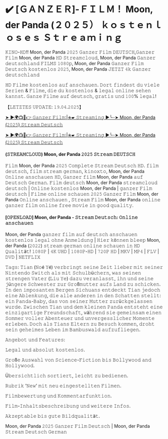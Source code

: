 # ✔️ [ＧＡＮＺＥＲ]-ＦＩＬＭ！ Moon, der Panda (２０２５） ｋｏｓｔｅｎｌｏｓｅｓ Ｓｔｒｅａｍｉｎｇ

𝙺𝙸𝙽𝙾-𝙷𝙳!! Moon, der Panda 𝟸𝟶𝟸𝟻 𝙶𝚊𝚗𝚣𝚎𝚛 𝙵𝚒𝚕𝚖 𝙳𝙴𝚄𝚃𝚂𝙲𝙷,𝙶𝚊𝚗𝚣𝚎𝚛 𝙵𝚒𝚕𝚖 Moon, der Panda 𝙷𝙳 𝚂𝚝𝚛𝚎𝚊𝚖𝚌𝚕𝚘𝚞𝚍, Moon, der Panda 𝙶𝚊𝚗𝚣𝚎𝚛 𝚍𝚎𝚞𝚝𝚜𝚌𝚑𝚕𝚊𝚗𝚍 𝙵𝙸𝙻𝙼𝚂 𝟷𝟶𝟾𝟶𝚙, Moon, der Panda 𝙶𝚊𝚗𝚣𝚎𝚛 𝙵𝚒𝚕𝚖 𝙳𝚎𝚞𝚝𝚜𝚌𝚑 𝚔𝚘𝚜𝚝𝚎𝚗𝚕𝚘𝚜 𝟸𝟶𝟸𝟻, Moon, der Panda 𝙹𝙴𝚃𝚉𝚃 𝟺𝚔 𝙶𝚊𝚗𝚣𝚎𝚛 𝚍𝚎𝚞𝚝𝚜𝚌𝚑𝚕𝚊𝚗𝚍

𝙷𝙳 𝙵𝚒𝚕𝚖𝚎 𝚔𝚘𝚜𝚝𝚎𝚗𝚕𝚘𝚜 𝚊𝚞𝚏 𝚊𝚗𝚜𝚌𝚑𝚊𝚞𝚎𝚗. 𝙳𝚘𝚛𝚝 𝚏𝚒𝚗𝚍𝚎𝚜𝚝 𝚍𝚞 𝚟𝚒𝚎𝚕𝚎 𝚂𝚎𝚛𝚒𝚎𝚗 & 𝙵𝚒𝚕𝚖𝚎, 𝚍𝚒𝚎 𝚍𝚞 𝚔𝚘𝚜𝚝𝚎𝚗𝚕𝚘𝚜 & 𝚕𝚎𝚐𝚊𝚕 𝚘𝚗𝚕𝚒𝚗𝚎 𝚜𝚎𝚑𝚎𝚗 𝚔𝚊𝚗𝚗𝚜𝚝. 𝙶𝚊𝚗𝚣𝚎 𝙵𝚒𝚕𝚖𝚎 𝚊𝚞𝚏 𝚍𝚎𝚞𝚝𝚜𝚌𝚑, 𝚐𝚛𝚊𝚝𝚒𝚜 𝚞𝚗𝚍 𝟷𝟶𝟶% 𝚕𝚎𝚐𝚊𝚕!

【𝙻𝙴𝚃𝚉𝚃𝙴𝚂 𝚄𝙿𝙳𝙰𝚃𝙴: 𝟷𝟿.𝟶𝟺.𝟸𝟶𝟸𝟻】

[➤ ►🌍📺📱👉 𝙶𝚊𝚗𝚣𝚎𝚛 𝙵𝚒𝚕𝚖:|✮☛ 𝚂𝚝𝚛𝚎𝚊𝚖𝚒𝚗𝚐 ▶️╰┈➤ Moon, der Panda (𝟸𝟶𝟸𝟻) 𝚂𝚝𝚛𝚎𝚊𝚖 𝙳𝚎𝚞𝚝𝚜𝚌𝚑](https://t.co/W1lT5UeOhA)

[➤ ►🌍📺📱👉 𝙶𝚊𝚗𝚣𝚎𝚛 𝙵𝚒𝚕𝚖:|✮☛ 𝚂𝚝𝚛𝚎𝚊𝚖𝚒𝚗𝚐 ▶️╰┈➤ Moon, der Panda (𝟸𝟶𝟸𝟻) 𝚂𝚝𝚛𝚎𝚊𝚖 𝙳𝚎𝚞𝚝𝚜𝚌𝚑](https://t.co/W1lT5UeOhA)

#### (𝚂𝚃𝚁𝙴𝙰𝙼𝙲𝙻𝙾𝚄𝙳) Moon, der Panda 𝟸𝟶𝟸𝟻 𝚂𝚝𝚛𝚎𝚊𝚖 𝙳𝙴𝚄𝚃𝚂𝙲𝙷

𝙵𝚒𝚕𝚖 Moon, der Panda 𝟸𝟶𝟸𝟻 𝙲𝚘𝚖𝚙𝚕𝚎𝚝𝚎 𝚂𝚝𝚛𝚎𝚊𝚖 𝙳𝚎𝚞𝚝𝚜𝚌𝚑 𝙷𝙳. 𝚏𝚒𝚕𝚖 𝚍𝚎𝚞𝚝𝚜𝚌𝚑, 𝚏𝚒𝚕𝚖 𝚜𝚝𝚛𝚎𝚊𝚖 𝚐𝚎𝚛𝚖𝚊𝚗, 𝚔𝚒𝚗𝚘𝚡𝚝𝚘, Moon, der Panda 𝙾𝚗𝚕𝚒𝚗𝚎 𝚊𝚗𝚜𝚌𝚑𝚊𝚞𝚎𝚗 𝙷𝙳, 𝙶𝚊𝚗𝚣𝚎𝚛 𝚏𝚒𝚕𝚖 Moon, der Panda 𝚊𝚞𝚏 𝙳𝚎𝚞𝚝𝚜𝚌𝚑 𝙶𝚎𝚛𝚖𝚊𝚗. 𝙵𝚒𝚕𝚖 𝚍𝚎𝚞𝚝𝚜𝚌𝚑 Moon, der Panda 𝚜𝚝𝚛𝚎𝚊𝚖𝚌𝚕𝚘𝚞𝚍 𝚍𝚎𝚞𝚝𝚜𝚌𝚑 | 𝙾𝚗𝚕𝚒𝚗𝚎 𝚔𝚘𝚜𝚝𝚎𝚗𝚕𝚘𝚜 Moon, der Panda | 𝚐𝚊𝚗𝚣𝚎𝚛 𝙵𝚒𝚕𝚖 𝚍𝚎𝚞𝚝𝚜𝚌𝚑 | 𝙵𝚒𝚕𝚖𝚎 𝚘𝚗𝚕𝚒𝚗𝚎 𝚜𝚌𝚑𝚊𝚞𝚎𝚗 𝟸𝟶𝟸𝟻 𝙶𝚊𝚗𝚣𝚎𝚛 𝙵𝚒𝚕𝚖 Moon, der Panda 𝙾𝚗𝚕𝚒𝚗𝚎 𝚊𝚗𝚜𝚌𝚑𝚊𝚞𝚎𝚗 , 𝚂𝚝𝚛𝚎𝚊𝚖 𝙵𝚒𝚕𝚖 Moon, der Panda 𝚘𝚗𝚕𝚒𝚗𝚎 𝚐𝚊𝚗𝚣𝚎𝚛 𝚏𝚒𝚕𝚖 𝚘𝚗𝚕𝚒𝚗𝚎 𝚏𝚛𝚎𝚎 𝚖𝚘𝚟𝚒𝚎 𝚒𝚗 𝚐𝚘𝚘𝚍 𝚚𝚞𝚊𝚕𝚒𝚝𝚢.

#### [𝙾𝙿𝙴𝙽𝙻𝙾𝙰𝙳] Moon, der Panda - 𝚂𝚝𝚛𝚎𝚊𝚖 𝙳𝚎𝚞𝚝𝚜𝚌𝚑: 𝙾𝚗𝚕𝚒𝚗𝚎 𝚊𝚗𝚜𝚌𝚑𝚊𝚞𝚎𝚗

Moon, der Panda 𝚐𝚊𝚗𝚣𝚎𝚛 𝚏𝚒𝚕𝚖 𝚊𝚞𝚏 𝚍𝚎𝚞𝚝𝚜𝚌𝚑 𝚊𝚗𝚜𝚌𝚑𝚊𝚞𝚎𝚗 𝚔𝚘𝚜𝚝𝚎𝚗𝚕𝚘𝚜 𝚕𝚎𝚐𝚊𝚕 𝚘𝚑𝚗𝚎 𝙰𝚗𝚖𝚎𝚕𝚍𝚞𝚗𝚐 | 𝙷𝚒𝚎𝚛 𝚔ö𝚗𝚗𝚎𝚗 𝚋𝚕𝚎𝚎𝚙 Moon, der Panda (𝟸𝟶𝟸𝟸) 𝚜𝚝𝚛𝚎𝚊𝚖 𝚐𝚎𝚛𝚖𝚊𝚗 𝚘𝚗𝚕𝚒𝚗𝚎 𝚜𝚌𝚑𝚊𝚞𝚎𝚗 𝚒𝚗 𝙷𝙳 𝚀𝚞𝚊𝚕𝚒𝚝ä𝚝! 𝟷𝟶𝟾𝟶𝙿 | 𝟺𝙺 𝚄𝙷𝙳 | 𝟷𝟶𝟾𝟶𝙿-𝙷𝙳 | 𝟽𝟸𝟶𝙿 𝙷𝙳 | 𝙼𝙺𝚅 | 𝙼𝙿𝟺 | 𝙵𝙻𝚅 | 𝙳𝚅𝙳 | 𝙽𝙴𝚃𝙵𝙻𝙸𝚇

𝚃𝚊𝚐𝚜: 𝚃𝚒𝚊𝚗 (𝙽𝚘é 𝚈é) 𝚟𝚎𝚛𝚋𝚛𝚒𝚗𝚐𝚝 𝚜𝚎𝚒𝚗𝚎 𝚉𝚎𝚒𝚝 𝚕𝚒𝚎𝚋𝚎𝚛 𝚖𝚒𝚝 𝚜𝚎𝚒𝚗𝚎𝚛 𝙽𝚒𝚗𝚝𝚎𝚗𝚍𝚘 𝚂𝚠𝚒𝚝𝚌𝚑 𝚊𝚕𝚜 𝚖𝚒𝚝 𝚂𝚌𝚑𝚞𝚕𝚋ü𝚌𝚑𝚎𝚛𝚗, 𝚠𝚊𝚜 𝚜𝚎𝚒𝚗𝚎𝚗 𝚜𝚝𝚛𝚎𝚗𝚐𝚎𝚗 𝚅𝚊𝚝𝚎𝚛 (𝙻𝚒𝚞 𝚈𝚎) 𝚍𝚊𝚣𝚞 𝚟𝚎𝚛𝚊𝚗𝚕𝚊𝚜𝚜𝚝, 𝚒𝚑𝚗 𝚞𝚗𝚍 𝚜𝚎𝚒𝚗𝚎 𝚓ü𝚗𝚐𝚎𝚛𝚎 𝚂𝚌𝚑𝚠𝚎𝚜𝚝𝚎𝚛 𝚣𝚞𝚛 𝙶𝚛𝚘ß𝚖𝚞𝚝𝚝𝚎𝚛 𝚊𝚞𝚏𝚜 𝙻𝚊𝚗𝚍 𝚣𝚞 𝚜𝚌𝚑𝚒𝚌𝚔𝚎𝚗. 𝙸𝚗 𝚍𝚎𝚗 𝚒𝚖𝚙𝚘𝚜𝚊𝚗𝚝𝚎𝚗 𝙱𝚎𝚛𝚐𝚎𝚗 𝚂𝚒𝚌𝚑𝚞𝚊𝚗𝚜 𝚎𝚗𝚝𝚍𝚎𝚌𝚔𝚝 𝚃𝚒𝚊𝚗 𝚓𝚎𝚍𝚘𝚌𝚑 𝚎𝚒𝚗𝚎 𝙰𝚋𝚕𝚎𝚗𝚔𝚞𝚗𝚐, 𝚍𝚒𝚎 𝚊𝚕𝚕𝚎 𝚊𝚗𝚍𝚎𝚛𝚎𝚗 𝚒𝚗 𝚍𝚎𝚗 𝚂𝚌𝚑𝚊𝚝𝚝𝚎𝚗 𝚜𝚝𝚎𝚕𝚕𝚝: 𝚎𝚒𝚗 𝙿𝚊𝚗𝚍𝚊-𝙱𝚊𝚋𝚢, 𝚍𝚊𝚜 𝚟𝚘𝚗 𝚜𝚎𝚒𝚗𝚎𝚛 𝙼𝚞𝚝𝚝𝚎𝚛 𝚣𝚞𝚛ü𝚌𝚔𝚐𝚎𝚕𝚊𝚜𝚜𝚎𝚗 𝚠𝚞𝚛𝚍𝚎. 𝚉𝚠𝚒𝚜𝚌𝚑𝚎𝚗 𝚃𝚒𝚊𝚗 𝚞𝚗𝚍 𝚍𝚎𝚖 𝚔𝚕𝚎𝚒𝚗𝚎𝚗 𝙿𝚊𝚗𝚍𝚊 𝚎𝚗𝚝𝚜𝚝𝚎𝚑𝚝 𝚎𝚒𝚗𝚎 𝚎𝚒𝚗𝚣𝚒𝚐𝚊𝚛𝚝𝚒𝚐𝚎 𝙵𝚛𝚎𝚞𝚗𝚍𝚜𝚌𝚑𝚊𝚏𝚝, 𝚠ä𝚑𝚛𝚎𝚗𝚍 𝚜𝚒𝚎 𝚐𝚎𝚖𝚎𝚒𝚗𝚜𝚊𝚖 𝚎𝚒𝚗𝚎𝚗 𝚂𝚘𝚖𝚖𝚎𝚛 𝚟𝚘𝚕𝚕𝚎𝚛 𝙰𝚋𝚎𝚗𝚝𝚎𝚞𝚎𝚛 𝚞𝚗𝚍 𝚞𝚗𝚟𝚎𝚛𝚐𝚎𝚜𝚜𝚕𝚒𝚌𝚑𝚎𝚛 𝙼𝚘𝚖𝚎𝚗𝚝𝚎 𝚎𝚛𝚕𝚎𝚋𝚎𝚗. 𝙳𝚘𝚌𝚑 𝚊𝚕𝚜 𝚃𝚒𝚊𝚗𝚜 𝙴𝚕𝚝𝚎𝚛𝚗 𝚣𝚞 𝙱𝚎𝚜𝚞𝚌𝚑 𝚔𝚘𝚖𝚖𝚎𝚗, 𝚍𝚛𝚘𝚑𝚝 𝚜𝚎𝚒𝚗 𝚐𝚎𝚑𝚎𝚒𝚖𝚎𝚜 𝙻𝚎𝚋𝚎𝚗 𝚒𝚖 𝙱𝚊𝚖𝚋𝚞𝚜𝚠𝚊𝚕𝚍 𝚊𝚞𝚏𝚣𝚞𝚏𝚕𝚒𝚎𝚐𝚎𝚗.

𝙰𝚗𝚐𝚎𝚋𝚘𝚝 𝚞𝚗𝚍 𝙵𝚎𝚊𝚝𝚞𝚛𝚎𝚜:

𝙻𝚎𝚐𝚊𝚕 𝚞𝚗𝚍 𝚊𝚋𝚜𝚘𝚕𝚞𝚝 𝚔𝚘𝚜𝚝𝚎𝚗𝚕𝚘𝚜.

𝙶𝚛𝚘ß𝚎 𝙰𝚞𝚜𝚠𝚊𝚑𝚕 𝚟𝚘𝚗 𝚂𝚌𝚒𝚎𝚗𝚌𝚎-𝙵𝚒𝚌𝚝𝚒𝚘𝚗 𝚋𝚒𝚜 𝙱𝚘𝚕𝚕𝚢𝚠𝚘𝚘𝚍 𝚊𝚗𝚍 𝙷𝚘𝚕𝚕𝚢𝚠𝚘𝚘𝚍.

Ü𝚋𝚎𝚛𝚜𝚒𝚌𝚑𝚝𝚕𝚒𝚌𝚑 𝚜𝚘𝚛𝚝𝚒𝚎𝚛𝚝, 𝚕𝚎𝚒𝚌𝚑𝚝 𝚣𝚞 𝚋𝚎𝚍𝚒𝚎𝚗𝚎𝚗.

𝚁𝚞𝚋𝚛𝚒𝚔 '𝙽𝚎𝚠' 𝚖𝚒𝚝 𝚗𝚎𝚞 𝚎𝚒𝚗𝚐𝚎𝚜𝚝𝚎𝚕𝚕𝚝𝚎𝚗 𝙵𝚒𝚕𝚖𝚎𝚗.

𝙵𝚒𝚕𝚖𝚋𝚎𝚠𝚎𝚛𝚝𝚞𝚗𝚐 𝚞𝚗𝚍 𝙺𝚘𝚖𝚖𝚎𝚗𝚝𝚊𝚛𝚏𝚞𝚗𝚔𝚝𝚒𝚘𝚗.

𝙵𝚒𝚕𝚖-𝙸𝚗𝚑𝚊𝚕𝚝𝚜𝚋𝚎𝚜𝚌𝚑𝚛𝚎𝚒𝚋𝚞𝚗𝚐 𝚞𝚗𝚍 𝚠𝚎𝚒𝚝𝚎𝚛𝚎 𝙸𝚗𝚏𝚘𝚜.

𝙰𝚔𝚣𝚎𝚙𝚝𝚊𝚋𝚕𝚎 𝚋𝚒𝚜 𝚐𝚞𝚝𝚎 𝙱𝚒𝚕𝚍𝚚𝚞𝚊𝚕𝚒𝚝ä𝚝.

Moon, der Panda 𝟸𝟶𝟸𝟻 𝙶𝚊𝚗𝚣𝚎𝚛 𝙵𝚒𝚕𝚖 𝙳𝚎𝚞𝚝𝚜𝚌𝚑 | Moon, der Panda 𝚂𝚝𝚛𝚎𝚊𝚖 𝙳𝚎𝚞𝚝𝚜𝚌𝚑 𝙶𝚎𝚛𝚖𝚊𝚗

